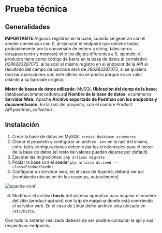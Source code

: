 ﻿# Prueba técnica

## Generalidades
**IMPORTANTE** Algunos registros en la base, cuando se generan con el seeder comienzan con 0, al ejecutar el endpoint que obtiene todos, probablemente por la conversión de entero a string, tales ceros desaparecerán y mostrará sólo los dígitos diferentes a 0, ejemplo:
el producto tiene como código de barra en la base de datos el correlativo *0286283287073*, al buscar el mismo registro en el endpoint de la API el resultado del campo de barcode será de *286283287073*, si se quisiera realizar operaciones con éste último no se podría porque es un valor distinto a su barcode original.

**Motor de bases de datos utilizado:** MySQL
**Ubicación del dump de la base:** database\ecommercedump.sql
**Nombre de la base de datos:** ecommerce 
**Servidor Web:** Apache
**Archivo exportado de Postman con los endpoints y documentación:** En la raíz del proyecto, con el nombre *Product API.postman_collection*

## Instalación

1. Crear la base de datos en MySQL: `create database ecommerce`
2. Clonar el proyecto y configurar un archivo `.env` en la raíz del mismo, entre tales configuraciones deben estar las credenciales para el motor de la base de datos (el resto de valores pueden dejarse por default).
3. Ejecutar las migraciones: `php artisan migrate`
4. Poblar la base con el seeder `php artisan db:seed --class=ProductSeeder`
5. Configurar un servidor web, en el caso de Apache, deberá ser  así (cambiando ubicación de las carpetas, naturalmente)

![apache-conf](https://i.ibb.co/GMPJWdC/Screenshot-select-area-20220129102235.png)


6. Modificar el archivo **hosts** del sistema operativo para mapear el nombre del sitio (product-api.win) con la ip de máquina donde está conrriendo el servidor web. En el caso de Linux dicho archivo esta ubicado en `/etc/hosts`.

Con todo lo anterior realizado debería de ser posible consultar la api y sus respectivos endpoints.
